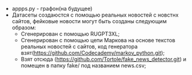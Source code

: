 * appps.py - графон(на будущее)
* Датасеты создаюстся с помощью реальных новостей с новстнх сайтов, фейковые новости могут быть созданы следующим образом:
   * Сгенерирован с помощью RUGPT3XL; 
   * Сгенерирован с помощью цепи Маркова на основе текстов реальных новостей с сайтов, код генератора взят(https://github.com/Codecademy/markov_python.git); 
   * Взят отсюда (https://github.com/Tortole/fake_news_detector.git) и помещен в папку fake/ под названием news.csv;     
